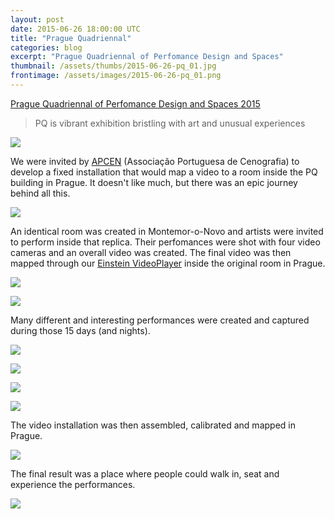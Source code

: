 ```yaml
---
layout: post
date: 2015-06-26 18:00:00 UTC
title: "Prague Quadriennal"
categories: blog
excerpt: "Prague Quadriennal of Perfomance Design and Spaces"
thumbnail: /assets/thumbs/2015-06-26-pq_01.jpg
frontimage: /assets/images/2015-06-26-pq_01.png
---
```


[Prague Quadriennal of Perfomance Design and Spaces 2015][1]
> PQ is vibrant exhibition bristling with art and unusual experiences

![](/assets/images/2015-06-26-pq_01.png)

We were invited by [APCEN][2] (Associação Portuguesa de Cenografia) to develop a fixed installation that would map a video to a room inside the PQ building in Prague. It doesn't like much, but there was an epic journey behind all this.

![](/assets/images/2015-06-26-pq_09.jpg)

An identical room was created in Montemor-o-Novo and artists were invited to perform inside that replica. Their perfomances were shot with four video cameras and an overall video was created. The final video was then mapped through our [Einstein VideoPlayer][3] inside the original room in Prague.

![](/assets/images/2015-06-26-pq_02.jpg)

![](/assets/images/2015-06-26-pq_03.jpg)

Many different and interesting performances were created and captured during those 15 days (and nights).

![](/assets/images/2015-06-26-pq_06.jpg)

![](/assets/images/2015-06-26-pq_07.jpg)

![](/assets/images/2015-06-26-pq_04.jpg)

![](/assets/images/2015-06-26-pq_05.jpg)

The video installation was then assembled, calibrated and mapped in Prague.

![](/assets/images/2015-06-26-pq_08.jpg)

The final result was a place where people could walk in, seat and experience the performances.

![](/assets/images/2015-06-26-pq_10.jpg)

[1]: http://www.pq.cz/en/
[2]: https://apcen.wordpress.com/
[3]: http://artica.cc/einstein/

